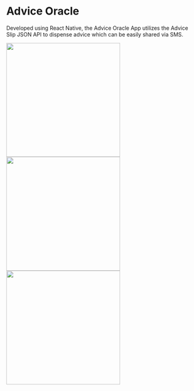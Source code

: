 # Advice Oracle

Developed using React Native, the Advice Oracle App utilizes the Advice Slip JSON API to dispense advice which can be easily shared via SMS.

<img src="http://beings.club/advice_oracle/HomeScreen.png" width=300px>
<img src="http://beings.club/advice_oracle/1.png" width=300px>
<img src="http://beings.club/advice_oracle/2.png" width=300px>
